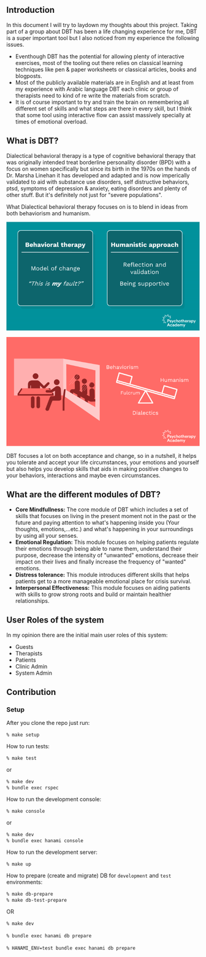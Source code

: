 ## Introduction

In this document I will try to laydown my thoughts about this project. Taking part of a group about DBT has been a life changing experience for me, DBT is a super important tool but I also noticed from my experience the following issues.
* Eventhough DBT has the potential for allowing plenty of interactive exercises, most of the tooling out there relies on classical learning techniques like pen & paper worksheets or classical articles, books and blogposts.
* Most of the publicly available materials are in English and at least from my experience with Arabic language DBT each clinic or group of therapists need to kind of re write the materials from scratch.
* It is of course important to try and train the brain on remembering all different set of skills and what steps are there in every skill, but I think that some tool using interactive flow can assist massively specially at times of emotional overload.

## What is DBT?

Dialectical behavioral therapy is a type of cognitive behavioral therapy that was originally intended treat borderline personality disorder (BPD) with a focus on women specifically but since its birth in the 1970s on the hands of Dr. Marsha Linehan it has developed and adapted and is now imperically validated to aid with substance use disorders, self distructive behaviors, ptsd, symptoms of depression & anxiety, eating disorders and plenty of other stuff. But it's definitely not just for "severe populations".

What Dialectical behavioral therapy focuses on is to blend in ideas from both behaviorism and humanism.

![Behaviorism Vs humanism](behaviorism-vs-humanism.png)

![Dialectics are the fulcrum between humanism and behaviorism](DBT-behaviorism-humanism.png)


DBT focuses a lot on both acceptance and change, so in a nutshell, it helps you tolerate and accept your life circumstances, your emotions and yourself but also helps you develop skills that aids in making positive changes to your behaviors, interactions and maybe even circumstances.

## What are the different modules of DBT?

* **Core Mindfullness:** The core module of DBT which includes a set of skills that focuses on living in the present moment not in the past or the future and paying attention to what's happening inside you (Your thoughts, emotions,...etc.) and what's happening in your surroundings by using all your senses.
* **Emotional Regulation:** This module focuses on helping patients regulate their emotions through being able to name them, understand their purpose, decrease the intensity of "unwanted" emotions, decrease their impact on their lives and finally increase the frequency of "wanted" emotions.
* **Distress tolerance:** This module introduces different skills that helps patients get to a more manageable emotional place for crisis survival.
* **Interpersonal Effectiveness:** This module focuses on aiding patients with skills to grow strong roots and build or maintain healthier relationships.

## User Roles of the system

In my opinion there are the initial main user roles of this system:
* Guests
* Therapists
* Patients
* Clinic Admin
* System Admin

## Contribution

### Setup

After you clone the repo just run:
```
% make setup
```

How to run tests:

```
% make test
```
 or
 ```
 % make dev
 % bundle exec rspec
 ```
 
How to run the development console:
```
% make console
```
 or
 ```
 % make dev
 % bundle exec hanami console
 ```


How to run the development server:

```
% make up
```

How to prepare (create and migrate) DB for `development` and `test` environments:

```
% make db-prepare
% make db-test-prepare
```
OR
```
% make dev

% bundle exec hanami db prepare

% HANAMI_ENV=test bundle exec hanami db prepare
```
